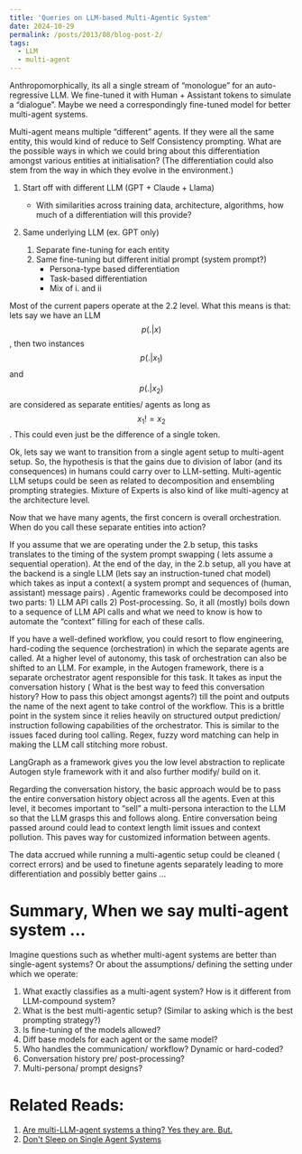 ```yaml
---
title: 'Queries on LLM-based Multi-Agentic System'
date: 2024-10-29
permalink: /posts/2013/08/blog-post-2/
tags:
  - LLM
  - multi-agent
---
```


Anthropomorphically, its all a single stream of “monologue” for an auto-regressive LLM. We fine-tuned it with Human + Assistant tokens to simulate a “dialogue”. Maybe we need a correspondingly fine-tuned model for better multi-agent systems.

Multi-agent means multiple “different” agents. If they were all the same entity, this would kind of reduce to Self Consistency prompting. What are the possible ways in which we could bring about this differentiation amongst various entities at initialisation? (The differentiation could also stem from the way in which they evolve in the environment.)

1. Start off with different LLM (GPT + Claude + Llama)
   - With similarities across training data, architecture, algorithms, how much of a differentiation will this provide?

2. Same underlying LLM (ex. GPT only)
   1. Separate fine-tuning for each entity
   2. Same fine-tuning but different initial prompt (system prompt?)
      - Persona-type based differentiation
      - Task-based differentiation
      - Mix of i. and ii

Most of the current papers operate at the 2.2 level. What this means is that: lets say we have an LLM $$p(.|x)$$, then two instances $$p(.|x_1)$$ and $$p(.|x_2)$$ are considered as separate entities/ agents as long as $$x_1 != x_2$$. This could even just be the difference of a single token. 

Ok, lets say we want to transition from a single agent setup to multi-agent setup. So, the hypothesis is that the gains due to division of labor (and its consequences) in humans could carry over to LLM-setting. Multi-agentic LLM setups could be seen as related to decomposition and ensembling prompting strategies. Mixture of Experts is also kind of like multi-agency at the architecture level.

Now that we have many agents, the first concern is overall orchestration. When do you call these separate entities into action?

If you assume that we are operating under the 2.b setup, this tasks translates to the timing of the system prompt swapping ( lets assume a sequential operation). At the end of the day, in the 2.b setup, all you have at the backend is a single LLM (lets say an instruction-tuned chat model) which takes as input a context( a system prompt and sequences of (human, assistant) message pairs) . Agentic frameworks could be decomposed into two parts: 1) LLM API calls 2) Post-processing. So, it all (mostly) boils down to a sequence of LLM API calls and what we need to know is how to automate the “context” filling for each of these calls.

 If you have a well-defined workflow, you could resort to flow engineering, hard-coding the sequence (orchestration) in which the separate agents are called. At a higher level of autonomy, this task of orchestration can also be shifted to an LLM. For example, in the Autogen framework, there is a separate orchestrator agent responsible for this task. It takes as input the conversation history ( What is the best way to feed this conversation history? How to pass this object amongst agents?) till the point and outputs the name of the next agent to take control of the workflow. This is a brittle point in the system since it relies heavily on structured output prediction/ instruction following capabilities of the orchestrator. This is similar to the issues faced during tool calling. Regex, fuzzy word matching can help in making the LLM call stitching more robust.

LangGraph as a framework gives you the low level abstraction to replicate Autogen style framework with it and also further modify/ build on it.

Regarding the conversation history, the basic approach would be to pass the entire conversation history object across all the agents. Even at this level, it becomes important to “sell” a multi-persona interaction to the LLM so that the LLM grasps this and follows along. Entire conversation being passed around could lead to context length limit issues and context pollution. This paves way for customized information between agents.

The data accrued while running a multi-agentic setup could be cleaned ( correct errors) and be used to finetune agents separately leading to more differentiation and possibly better gains ...

# Summary, When we say multi-agent system ...

Imagine questions such as whether multi-agent systems are better than single-agent systems? Or about the assumptions/ defining the setting under which we operate:
1. What exactly classifies as a multi-agent system? How is it different from LLM-compound system?
2. What is the best multi-agentic setup? (Similar to asking which is the best prompting strategy?)
3. Is fine-tuning of the models allowed?
4. Diff base models for each agent or the same model?
5. Who handles the communication/ workflow? Dynamic or hard-coded?
6. Conversation history pre/ post-processing?
7. Multi-persona/ prompt designs?


# Related Reads:
1. [Are multi-LLM-agent systems a thing? Yes they are. But.](https://gist.github.com/yoavg/9142e5d974ab916462e8ec080407365b)
2. [Don't Sleep on Single Agent Systems](https://www.all-hands.dev/blog/dont-sleep-on-single-agent-systems)


